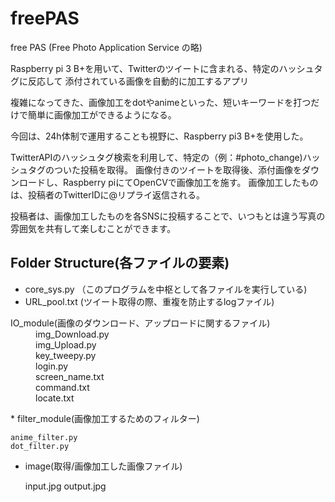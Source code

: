 # freePAS
free PAS (Free Photo Application Service の略)

Raspberry pi 3 B+を用いて、Twitterのツイートに含まれる、特定のハッシュタグに反応して
添付されている画像を自動的に加工するアプリ

複雑になってきた、画像加工をdotやanimeといった、短いキーワードを打つだけで簡単に画像加工ができるようになる。

今回は、24h体制で運用することも視野に、Raspberry pi3 B+を使用した。

TwitterAPIのハッシュタグ検索を利用して、特定の（例：#photo_change)ハッシュタグのついた投稿を取得。
画像付きのツイートを取得後、添付画像をダウンロードし、Raspberry piにてOpenCVで画像加工を施す。
画像加工したものは、投稿者のTwitterIDに@リプライ返信される。

投稿者は、画像加工したものを各SNSに投稿することで、いつもとは違う写真の雰囲気を共有して楽しむことができます。

## Folder Structure(各ファイルの要素)
* core_sys.py （このプログラムを中枢として各ファイルを実行している)
* URL_pool.txt (ツイート取得の際、重複を防止するlogファイル) 
<dl>
	<dt>IO_module(画像のダウンロード、アップロードに関するファイル)</dt>
		<dd>img_Download.py</dd>  
		<dd>img_Upload.py</dd>    
		<dd>key_tweepy.py</dd>
		<dd>login.py</dd>
		<dd>screen_name.txt</dd>
		<dd>command.txt</dd>
		<dd>locate.txt</dd>
</dl> 
* filter_module(画像加工するためのフィルター)

	anime_filter.py
	dot_filter.py

* image(取得/画像加工した画像ファイル)

	input.jpg
	output.jpg
